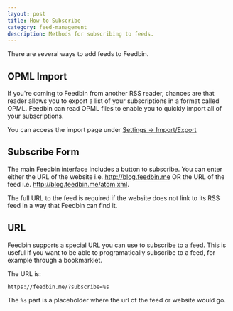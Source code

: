 ```yaml
---
layout: post
title: How to Subscribe
category: feed-management
description: Methods for subscribing to feeds.
---
```


There are several ways to add feeds to Feedbin.

OPML Import
-----------

If you're coming to Feedbin from another RSS reader, chances are that reader allows you to export a list of your subscriptions in a format called OPML. Feedbin can read OPML files to enable you to quickly import all of your subscriptions.

You can access the import page under [Settings -> Import/Export](https://feedbin.me/settings/import_export)

Subscribe Form
--------------

The main Feedbin interface includes a button to subscribe. You can enter either the URL of the website i.e. http://blog.feedbin.me OR the URL of the feed i.e. http://blog.feedbin.me/atom.xml.

The full URL to the feed is required if the website does not link to its RSS feed in a way that Feedbin can find it.

URL
---

Feedbin supports a special URL you can use to subscribe to a feed. This is useful if you want to be able to programatically subscribe to a feed, for example through a bookmarklet.

The URL is:

`https://feedbin.me/?subscribe=%s`

The `%s` part is a placeholder where the url of the feed or website would go.